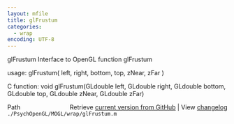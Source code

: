 ```yaml
---
layout: mfile
title: glFrustum
categories:
  - wrap
encoding: UTF-8
---
```


glFrustum  Interface to OpenGL function glFrustum

usage:  glFrustum\( left, right, bottom, top, zNear, zFar \)

C function:  void glFrustum\(GLdouble left, GLdouble right, GLdouble bottom, GLdouble top, GLdouble zNear, GLdouble zFar\)


<div class="code_header" style="text-align:right;">
  <span style="float:left;">Path&nbsp;&nbsp;</span> <span class="counter">Retrieve <a href=
  "https://raw.github.com/Psychtoolbox-3/Psychtoolbox-3/beta/./PsychOpenGL/MOGL/wrap/glFrustum.m">current version from GitHub</a> | View <a href=
  "https://github.com/Psychtoolbox-3/Psychtoolbox-3/commits/beta/./PsychOpenGL/MOGL/wrap/glFrustum.m">changelog</a></span>
</div>
<div class="code">
  <code>./PsychOpenGL/MOGL/wrap/glFrustum.m</code>
</div>
